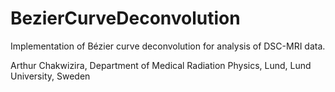 # BezierCurveDeconvolution
Implementation of Bézier curve deconvolution for analysis of DSC-MRI data.

Arthur Chakwizira, 
Department of Medical Radiation Physics, Lund, Lund University, Sweden
